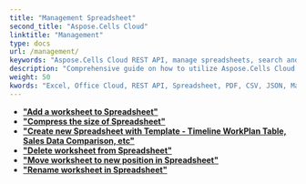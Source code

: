 ```yaml
---
title: "Management Spreadsheet"
second_title: "Aspose.Cells Cloud"
linktitle: "Management"
type: docs
url: /management/
keywords: "Aspose.Cells Cloud REST API, manage spreadsheets, search and replace content, Excel 2016, Excel 2019, Excel 365, cloud-based spreadsheet management."
description: "Comprehensive guide on how to utilize Aspose.Cells Cloud REST API for managing spreadsheets, including search and replace functionalities."
weight: 50
kwords: "Excel, Office Cloud, REST API, Spreadsheet, PDF, CSV, JSON, Markdown, Developer Guide, cloud spreadsheet management, content replacement, API documentation."
---
```


- **["Add a worksheet to Spreadsheet"](https://docs.aspose.cloud/cells/add-worksheet-to-spreadsheet/)**
- **["Compress the size of Spreadsheet"](https://docs.aspose.cloud/cells/compress-spreadsheet/)**
- **["Create new Spreadsheet with Template - Timeline WorkPlan Table, Sales Data Comparison, etc"](https://docs.aspose.cloud/cells/create-spreadsheet/)**
- **["Delete worksheet from Spreadsheet"](https://docs.aspose.cloud/cells/delete-worksheet-from-spreadsheet/)**
- **["Move worksheet to new position in Spreadsheet"](https://docs.aspose.cloud/cells/move-worksheet-in-spreadsheet/)**
- **["Rename worksheet in Spreadsheet"](https://docs.aspose.cloud/cells/rename-worksheet-in-spreadsheet/)**